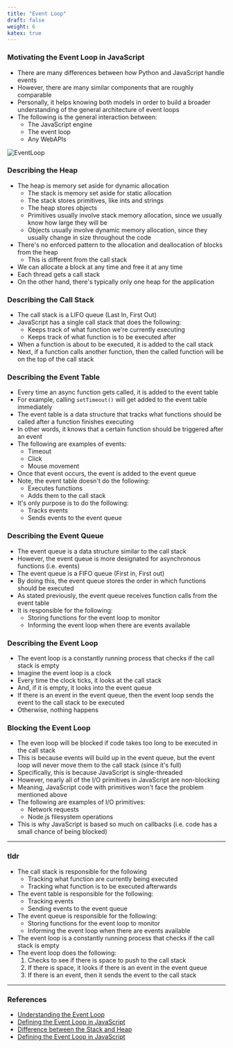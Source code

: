 ```yaml
---
title: "Event Loop"
draft: false
weight: 6
katex: true
---
```


### Motivating the Event Loop in JavaScript
- There are many differences between how Python and JavaScript handle events
- However, there are many similar components that are roughly comparable
- Personally, it helps knowing both models in order to build a broader understanding of the general architecture of event loops
- The following is the general interaction between:
	- The JavaScript engine
	- The event loop
	- Any WebAPIs

![EventLoop](/img/eventloop.png)

### Describing the Heap
- The heap is memory set aside for dynamic allocation
	- The stack is memory set aside for static allocation
	- The stack stores primitives, like ints and strings
	- The heap stores objects
	- Primitives usually involve stack memory allocation, since we usually know how large they will be
	- Objects usually involve dynamic memory allocation, since they usually change in size throughout the code
- There's no enforced pattern to the allocation and deallocation of blocks from the heap
	- This is different from the call stack
- We can allocate a block at any time and free it at any time
- Each thread gets a call stack
- On the other hand, there's typically only one heap for the application

### Describing the Call Stack
- The call stack is a LIFO queue (Last In, First Out)
- JavaScript has a single call stack that does the following:
	- Keeps track of what function we're currently executing
	- Keeps track of what function is to be executed after
- When a function is about to be executed, it is added to the call stack
- Next, if a function calls another function, then the called function will be on the top of the call stack

### Describing the Event Table
- Every time an async function gets called, it is added to the event table
- For example, calling `setTimeout()` will get added to the event table immediately
- The event table is a data structure that tracks what functions should be called after a function finishes executing
- In other words, it knows that a certain function should be triggered after an event
- The following are examples of events:
	- Timeout
	- Click
	- Mouse movement
- Once that event occurs, the event is added to the event queue
- Note, the event table doesn't do the following:
	- Executes functions
	- Adds them to the call stack
- It's only purpose is to do the following:
	- Tracks events
	- Sends events to the event queue

### Describing the Event Queue
- The event queue is a data structure similar to the call stack
- However, the event queue is more designated for asynchronous functions (i.e. events)
- The event queue is a FIFO queue (First in, First out)
- By doing this, the event queue stores the order in which functions should be executed
- As stated previously, the event queue receives function calls from the event table
- It is responsible for the following:
	- Storing functions for the event loop to monitor
	- Informing the event loop when there are events available

### Describing the Event Loop
- The event loop is a constantly running process that checks if the call stack is empty
- Imagine the event loop is a clock
- Every time the clock ticks, it looks at the call stack
- And, if it is empty, it looks into the event queue
- If there is an event in the event queue, then the event loop sends the event to the call stack to be executed
- Otherwise, nothing happens

### Blocking the Event Loop
- The even loop will be blocked if code takes too long to be executed in the call stack
- This is because events will build up in the event queue, but the event loop will never move them to the call stack (since it's full)
- Specifically, this is because JavaScript is single-threaded
- However, nearly all of the I/O primitives in JavaScript are non-blocking
- Meaning, JavaScript code with primitives won't face the problem mentioned above
- The following are examples of I/O primitives:
	- Network requests
	- Node.js filesystem operations
- This is why JavaScript is based so much on callbacks (i.e. code has a small chance of being blocked)

---

### tldr
- The call stack is responsible for the following
	- Tracking what function are currently being executed
	- Tracking what function is to be executed afterwards
- The event table is responsible for the following:
	- Tracking events
	- Sending events to the event queue
- The event queue is responsible for the following:
	- Storing functions for the event loop to monitor
	- Informing the event loop when there are events available
- The event loop is a constantly running process that checks if the call stack is empty
- The event loop does the following:
	1. Checks to see if there is space to push to the call stack
	2. If there is space, it looks if there is an event in the event queue
	3. If there is an event, then it sends the event to the call stack

---

### References
- [Understanding the Event Loop](https://hackernoon.com/understanding-js-the-event-loop-959beae3ac40)
- [Defining the Event Loop in JavaScript](https://flaviocopes.com/javascript-event-loop/)
- [Difference between the Stack and Heap](https://stackoverflow.com/a/80113/12777044)
- [Defining the Event Loop in JavaScript](https://developer.mozilla.org/en-US/docs/Web/JavaScript/EventLoop)
